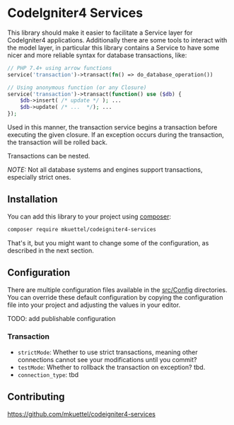 # CodeIgniter4 Services

This library should make it easier to facilitate a Service layer for CodeIgniter4 applications.
Additionally there are some tools to interact with the model layer, in particular
this library contains a Service to have some nicer and more reliable syntax for database transactions, like:


```php
// PHP 7.4+ using arrow functions
service('transaction')->transact(fn() => do_database_operation())

// Using anonymous function (or any Closure)
service('transaction')->transact(function() use ($db) {
    $db->insert( /* update */ ); ...
    $db->update( /* ...  */); ...
});
```

Used in this manner, the transaction service begins a transaction before executing the given closure.
If an exception occurs during the transaction, the transaction will be rolled back.

Transactions can be nested.

*NOTE:* Not all database systems and engines support transactions, especially strict ones.
   

## Installation

You can add this library to your project using [composer](https://getcomposer.org):

```sh
composer require mkuettel/codeigniter4-services
```

That's it, but you might want to change some of the configuration, as described in the next section.

## Configuration

There are multiple configuration files available in the [src/Config](https://github.com/mkuettel/codeigniter4-services/branch/main/tree/src/Config) directories.
You can override these default configuration by copying the configuration file into your
project and adjusting the values in your editor.

TODO: add publishable configuration

### Transaction

* `strictMode`: Whether to use strict transactions, meaning other connections cannot see your modifications until you commit?
* `testMode`: Whether to rollback the transaction on exception? tbd.
* `connection_type`: tbd

## Contributing

https://github.com/mkuettel/codeigniter4-services
